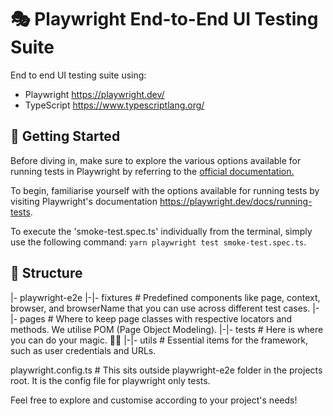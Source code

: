 # 🎭 Playwright End-to-End UI Testing Suite

End to end UI testing suite using:

- Playwright https://playwright.dev/
- TypeScript https://www.typescriptlang.org/

## 🤖 Getting Started

Before diving in, make sure to explore the various options available for running tests in Playwright by referring to the [official documentation.](https://playwright.dev/docs/running-tests) 

To begin, familiarise yourself with the options available for running tests by visiting Playwright's documentation https://playwright.dev/docs/running-tests.

To execute the 'smoke-test.spec.ts' individually from the terminal,  simply use the following command: `yarn playwright test smoke-test.spec.ts`.

## 📁 Structure


|- playwright-e2e
|-|- fixtures # Predefined components like page, context, browser, and browserName that you can use across different test cases.
|-|- pages # Where to keep page classes with respective locators and methods. We utilise POM (Page Object Modeling).
|-|- tests # Here is where you can do your magic. 🧙‍♂️
|-|- utils # Essential items for the framework, such as user credentials and URLs.

 playwright.config.ts # This sits outside playwright-e2e folder in the projects root. It is the config file for playwright only tests.


Feel free to explore and customise according to your project's needs!

